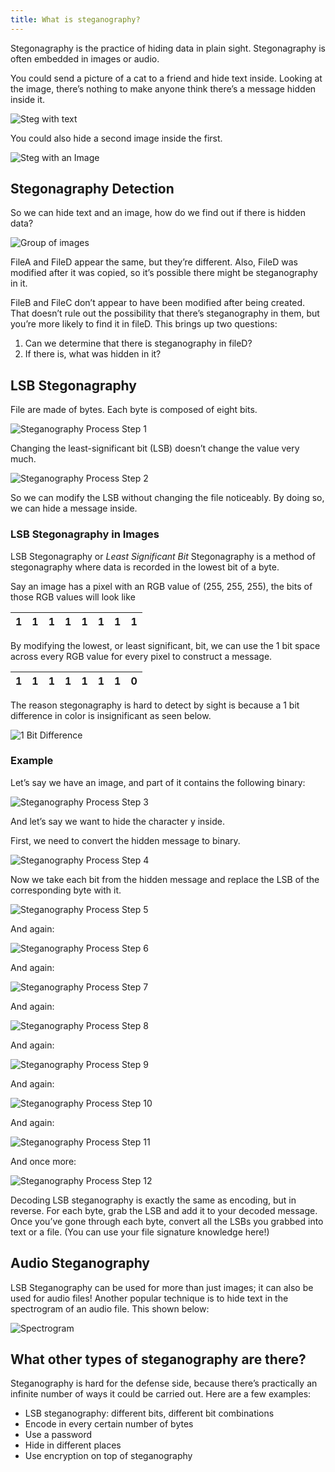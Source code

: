 ```yaml
---
title: What is steganography?
---
```


Stegonagraphy is the practice of hiding data in plain sight. Stegonagraphy is often embedded in images or audio.

You could send a picture of a cat to a friend and hide text inside. Looking at the image, there’s nothing to make anyone think there’s a message hidden inside it.

![Steg with text](/images/steg-cat-text.png)

You could also hide a second image inside the first.

![Steg with an Image](/images/steg-cat-image.png)

## Stegonagraphy Detection

So we can hide text and an image, how do we find out if there is hidden data?

![Group of images](/images/steg-a-b-c-d.png)

FileA and FileD appear the same, but they’re different. Also, FileD was modified after it was copied, so it’s possible there might be steganography in it.

FileB and FileC don’t appear to have been modified after being created. That doesn’t rule out the possibility that there’s steganography in them, but you’re more likely to find it in fileD. This brings up two questions:

1. Can we determine that there is steganography in fileD?
2. If there is, what was hidden in it?

## LSB Stegonagraphy

File are made of bytes. Each byte is composed of eight bits.

![Steganography Process Step 1](/images/steg-step-1.png)

Changing the least-significant bit (LSB) doesn’t change the value very much.

![Steganography Process Step 2](/images/steg-step-2.png)

So we can modify the LSB without changing the file noticeably. By doing so, we can hide a message inside.

### LSB Stegonagraphy in Images

LSB Stegonagraphy or *Least Significant Bit* Stegonagraphy is a method of stegonagraphy where data is recorded in the lowest bit of a byte.

Say an image has a pixel with an RGB value of (255, 255, 255), the bits of those RGB values will look like

| 1 | 1 | 1 | 1 | 1 | 1 | 1 | 1 |
| --- | --- | --- | --- | --- | --- | --- | --- |

By modifying the lowest, or least significant, bit, we can use the 1 bit space across every RGB value for every pixel to construct a message.

| 1 | 1 | 1 | 1 | 1 | 1 | 1 | 0 |
| --- | --- | --- | --- | --- | --- | --- | --- |

The reason stegonagraphy is hard to detect by sight is because a 1 bit difference in color is insignificant as seen below.

![1 Bit Difference](/images/lsb-color-difference.png)

### Example

Let’s say we have an image, and part of it contains the following binary:

![Steganography Process Step 3](/images/steg-step-3.png)

And let’s say we want to hide the character y inside.

First, we need to convert the hidden message to binary.

![Steganography Process Step 4](/images/steg-step-4.png)

Now we take each bit from the hidden message and replace the LSB of the corresponding byte with it.

![Steganography Process Step 5](/images/steg-step-5.png)

And again:

![Steganography Process Step 6](/images/steg-step-6.png)

And again:

![Steganography Process Step 7](/images/steg-step-7.png)

And again:

![Steganography Process Step 8](/images/steg-step-8.png)

And again:

![Steganography Process Step 9](/images/steg-step-9.png)

And again:

![Steganography Process Step 10](/images/steg-step-10.png)

And again:

![Steganography Process Step 11](/images/steg-step-11.png)

And once more:

![Steganography Process Step 12](/images/steg-step-12.png)

Decoding LSB steganography is exactly the same as encoding, but in reverse. For each byte, grab the LSB and add it to your decoded message. Once you’ve gone through each byte, convert all the LSBs you grabbed into text or a file. (You can use your file signature knowledge here!)

## Audio Steganography

LSB Steganography can be used for more than just images; it can also be used for audio files! Another popular technique is to hide text in the spectrogram of an audio file. This shown below:

![Spectrogram](/images/spectrogram.png)

## What other types of steganography are there?
Steganography is hard for the defense side, because there’s practically an infinite number of ways it could be carried out. Here are a few examples:
- LSB steganography: different bits, different bit combinations
- Encode in every certain number of bytes 
- Use a password
- Hide in different places
- Use encryption on top of steganography
